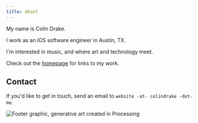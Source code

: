 ```yaml
---
title: About
---
```


My name is Colin Drake.

I work as an iOS software engineer in Austin, TX.

I'm interested in music, and where art and technology meet.

Check out the [homepage](/) for links to my work.

## Contact

If you'd like to get in touch, send an email to `website -at- colindrake -dot- me`.

![Footer graphic, generative art created in Processing](/images/footer.png)
